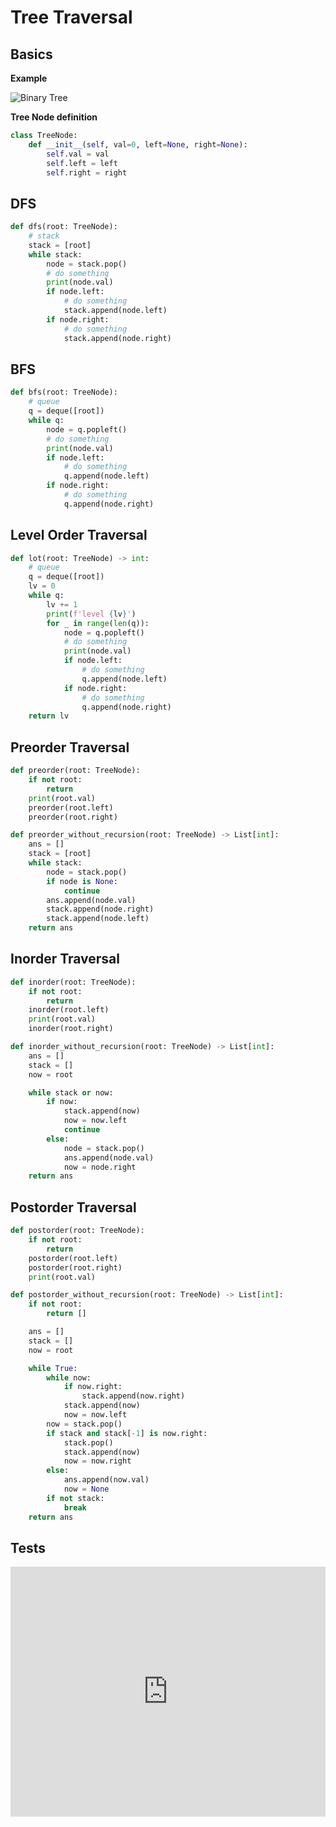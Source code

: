 # Tree Traversal

[comment]: # (# todo: add complexity analysis)

## Basics

**Example**

![Binary Tree](@assets/img/algorithms/tree/binary_tree.png)

**Tree Node definition**

```py
class TreeNode:
    def __init__(self, val=0, left=None, right=None):
        self.val = val
        self.left = left
        self.right = right
```

## DFS

```py
def dfs(root: TreeNode):
    # stack
    stack = [root]
    while stack:
        node = stack.pop()
        # do something
        print(node.val)
        if node.left:
            # do something
            stack.append(node.left)
        if node.right:
            # do something
            stack.append(node.right)
```

## BFS

```py
def bfs(root: TreeNode):
    # queue
    q = deque([root])
    while q:
        node = q.popleft()
        # do something
        print(node.val)
        if node.left:
            # do something
            q.append(node.left)
        if node.right:
            # do something
            q.append(node.right)
```

## Level Order Traversal

```py
def lot(root: TreeNode) -> int:
    # queue
    q = deque([root])
    lv = 0
    while q:
        lv += 1
        print(f'level {lv}')
        for _ in range(len(q)):
            node = q.popleft()
            # do something
            print(node.val)
            if node.left:
                # do something
                q.append(node.left)
            if node.right:
                # do something
                q.append(node.right)
    return lv
```

## Preorder Traversal

```py
def preorder(root: TreeNode):
    if not root:
        return
    print(root.val)
    preorder(root.left)
    preorder(root.right)
```

```py
def preorder_without_recursion(root: TreeNode) -> List[int]:
    ans = []
    stack = [root]
    while stack:
        node = stack.pop()
        if node is None:
            continue
        ans.append(node.val)
        stack.append(node.right)
        stack.append(node.left)
    return ans
```

## Inorder Traversal

```py
def inorder(root: TreeNode):
    if not root:
        return
    inorder(root.left)
    print(root.val)
    inorder(root.right)
```

```py
def inorder_without_recursion(root: TreeNode) -> List[int]:
    ans = []
    stack = []
    now = root

    while stack or now:
        if now:
            stack.append(now)
            now = now.left
            continue
        else:
            node = stack.pop()
            ans.append(node.val)
            now = node.right
    return ans
```

## Postorder Traversal

```py
def postorder(root: TreeNode):
    if not root:
        return
    postorder(root.left)
    postorder(root.right)
    print(root.val)
```

```py
def postorder_without_recursion(root: TreeNode) -> List[int]:
    if not root:
        return []

    ans = []
    stack = []
    now = root

    while True:
        while now:
            if now.right:
                stack.append(now.right)
            stack.append(now)
            now = now.left
        now = stack.pop()
        if stack and stack[-1] is now.right:
            stack.pop()
            stack.append(now)
            now = now.right
        else:
            ans.append(now.val)
            now = None
        if not stack:
            break
    return ans
```

## Tests

<iframe height="400px" width="100%" src="https://repl.it/@LucienZhang/binary-tree-traversal?lite=true" scrolling="no" frameborder="no" allowtransparency="true" allowfullscreen="true" sandbox="allow-forms allow-pointer-lock allow-popups allow-same-origin allow-scripts allow-modals"></iframe>
